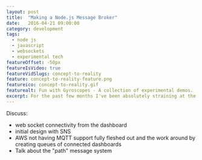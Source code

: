 ```yaml
---
layout: post
title:  "Making a Node.js Message Broker"
date:   2016-04-21 09:00:00
category: development
tags:
  - node js
  - javascript
  - websockets
  - experimental tech
featureOffset: -50px
featureIsVideo: true
featureVidSlugs: concept-to-reality
feature: concept-to-reality-feature.png
featureico: concept-to-reality.gif
featurealt: Fun with Gyroscopes - A collection of experimental demos.
excerpt: For the past few months I've been absolutely straining at the leash to finally make an actual game and fulfill my childhood fantasy of being a game developer. I decided to finally just bite the bullet and go for it.
---
```


Discuss:
- web socket connectivity from the dashboard
- initial design with SNS
- AWS not having MQTT support fully fleshed out and the work around by creating queues of connected dashboards
- Talk about the "path" message system
